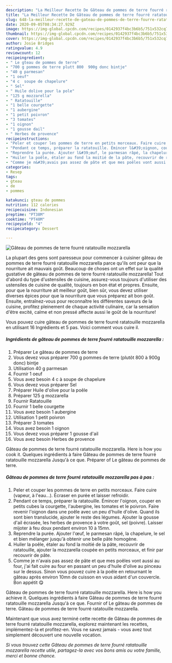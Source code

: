```yaml
---
description: "La Meilleur Recette De Gâteau de pommes de terre fourré ratatouille mozzarella"
title: "La Meilleur Recette De Gâteau de pommes de terre fourré ratatouille mozzarella"
slug: 648-la-meilleur-recette-de-gateau-de-pommes-de-terre-fourre-ratatouille-mozzarella
date: 2020-09-05T08:34:27.929Z
image: https://img-global.cpcdn.com/recipes/0142937f4bc3b6b5/751x532cq70/gateau-de-pommes-de-terre-fourre-ratatouille-mozzarella-photo-principale-de-la-recette.jpg
thumbnail: https://img-global.cpcdn.com/recipes/0142937f4bc3b6b5/751x532cq70/gateau-de-pommes-de-terre-fourre-ratatouille-mozzarella-photo-principale-de-la-recette.jpg
cover: https://img-global.cpcdn.com/recipes/0142937f4bc3b6b5/751x532cq70/gateau-de-pommes-de-terre-fourre-ratatouille-mozzarella-photo-principale-de-la-recette.jpg
author: Josie Bridges
ratingvalue: 4.9
reviewcount: 12
recipeingredient:
- " Le gteau de pommes de terre"
- "700 g pommes de terre plutt 800  900g donc bintje"
- "40 g parmesan"
- "1 oeuf"
- "4 c  soupe de chapelure"
- " Sel"
- " Huile dolive pour la pole"
- "125 g mozzarella"
- " Ratatouille"
- "1 belle courgette"
- "1 aubergine"
- "1 petit poivron"
- "3 tomates"
- "1 oignon"
- "1 gousse dail"
- " Herbes de provence"
recipeinstructions:
- "Peler et couper les pommes de terre en petits morceaux. Faire cuire (vapeur, à l&#39;eau...). Écraser en purée et laisser refroidir."
- "Pendant ce temps, préparer la ratatouille. Émincer l&#39;oignon, couper en petits cubes la courgette, l&#39;aubergine, les tomates et le poivron. Faire revenir l&#39;oignon dans une poêle avec un peu d&#39;huile d&#39;olive. Quand ils sont bien translucide, ajouter le reste des légumes. Ajouter la gousse d&#39;ail écrasée, les herbes de provence à votre goût, sel (poivre). Laisser mijoter à feu doux pendant environ 10 à 15mn."
- "Reprendre la purée. Ajouter l&#39;œuf, le parmesan râpé, la chapelure, le sel et bien mélanger jusqu&#39;à obtenir une belle pâte homogène."
- "Huiler la poêle, étaler au fond la moitié de la pâte, recouvrir de ratatouille, ajouter la mozzarella coupée en petits morceaux, et finir par recouvrir de pâte."
- "Comme je n&#39;avais pas assez de pâte et que mes poêles vont aussi au four, j&#39;ai fait cuire au four en passant un peu d&#39;huile d&#39;olive au pinceau sur le dessus. Sinon vous pouvez cuire à la poêle en retournant le gâteau après environ 10mn de cuisson en vous aidant d&#39;un couvercle. Bon appétit 😋"
categories:
- Resep
tags:
- gteau
- de
- pommes

katakunci: gteau de pommes 
nutrition: 112 calories
recipecuisine: Indonesian
preptime: "PT38M"
cooktime: "PT40M"
recipeyield: "4"
recipecategory: Dessert

---
```



![Gâteau de pommes de terre fourré ratatouille mozzarella](https://img-global.cpcdn.com/recipes/0142937f4bc3b6b5/751x532cq70/gateau-de-pommes-de-terre-fourre-ratatouille-mozzarella-photo-principale-de-la-recette.jpg)

La plupart des gens sont paresseux pour commencer à cuisiner gâteau de pommes de terre fourré ratatouille mozzarella parce qu'ils ont peur que la nourriture ait mauvais goût. Beaucoup de choses ont un effet sur la qualité gustative de gâteau de pommes de terre fourré ratatouille mozzarella! Tout d'abord du type d'ustensiles de cuisine, assurez-vous toujours d'utiliser des ustensiles de cuisine de qualité, toujours en bon état et propres. Ensuite, pour que la nourriture ait meilleur goût, bien sûr, vous devez utiliser diverses épices pour que la nourriture que vous préparez ait bon goût. Ensuite, entraînez-vous pour reconnaître les différentes saveurs de la cuisine, profitez pleinement de chaque activité culinaire, car la sensation d'être excité, calme et non pressé affecte aussi le goût de la nourriture!

<!--inarticleads1-->

Vous pouvez cuire gâteau de pommes de terre fourré ratatouille mozzarella en utilisant 16 Ingrédients et 5 pas. Voici comment vous cuire il.

##### Ingrédients de gâteau de pommes de terre fourré ratatouille mozzarella :

1. Préparer  Le gâteau de pommes de terre
1. Vous devez vous préparer 700 g pommes de terre (plutôt 800 à 900g donc) bintje
1. Utilisation 40 g parmesan
1. Fournir 1 oeuf
1. Vous avez besoin 4 c à soupe de chapelure
1. Vous devez vous préparer  Sel
1. Préparer  Huile d&#39;olive pour la poêle
1. Préparer 125 g mozzarella
1. Fournir  Ratatouille
1. Fournir 1 belle courgette
1. Vous avez besoin 1 aubergine
1. Utilisation 1 petit poivron
1. Préparer 3 tomates
1. Vous avez besoin 1 oignon
1. Vous devez vous préparer 1 gousse d&#39;ail
1. Vous avez besoin  Herbes de provence


Gâteau de pommes de terre fourré ratatouille mozzarella. Here is how you cook it. Quelques ingrédients à faire Gâteau de pommes de terre fourré ratatouille mozzarella Jusqu&#39;à ce que. Préparer of Le gâteau de pommes de terre. 

<!--inarticleads2-->

##### Gâteau de pommes de terre fourré ratatouille mozzarella pas à pas :

1. Peler et couper les pommes de terre en petits morceaux. Faire cuire (vapeur, à l&#39;eau...). Écraser en purée et laisser refroidir.
1. Pendant ce temps, préparer la ratatouille. Émincer l&#39;oignon, couper en petits cubes la courgette, l&#39;aubergine, les tomates et le poivron. Faire revenir l&#39;oignon dans une poêle avec un peu d&#39;huile d&#39;olive. Quand ils sont bien translucide, ajouter le reste des légumes. Ajouter la gousse d&#39;ail écrasée, les herbes de provence à votre goût, sel (poivre). Laisser mijoter à feu doux pendant environ 10 à 15mn.
1. Reprendre la purée. Ajouter l&#39;œuf, le parmesan râpé, la chapelure, le sel et bien mélanger jusqu&#39;à obtenir une belle pâte homogène.
1. Huiler la poêle, étaler au fond la moitié de la pâte, recouvrir de ratatouille, ajouter la mozzarella coupée en petits morceaux, et finir par recouvrir de pâte.
1. Comme je n&#39;avais pas assez de pâte et que mes poêles vont aussi au four, j&#39;ai fait cuire au four en passant un peu d&#39;huile d&#39;olive au pinceau sur le dessus. Sinon vous pouvez cuire à la poêle en retournant le gâteau après environ 10mn de cuisson en vous aidant d&#39;un couvercle. Bon appétit 😋


Gâteau de pommes de terre fourré ratatouille mozzarella. Here is how you achieve it. Quelques ingrédients à faire Gâteau de pommes de terre fourré ratatouille mozzarella Jusqu&#39;à ce que. Fournir of Le gâteau de pommes de terre. Gâteau de pommes de terre fourré ratatouille mozzarella. 

<!--inarticleads1-->

<p>
Maintenant que vous avez terminé cette recette de Gâteau de pommes de terre fourré ratatouille mozzarella, explorez maintenant les recettes, implémentez-la et profitez-en. Vous ne savez jamais - vous avez tout simplement découvert une nouvelle vocation.
</p>

<p>
<i>Si vous trouvez cette Gâteau de pommes de terre fourré ratatouille mozzarella recette utile, partagez-la avec vos bons amis ou votre famille, merci et bonne chance.</i>
</p>
